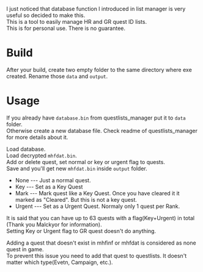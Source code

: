 I just noticed that database function I introduced in list manager is very useful so decided to make this.  
This is a tool to easily manage HR and GR quest ID lists.  
This is for personal use. There is no guarantee.  

# Build
After your build, create two empty folder to the same directory where exe created. Rename those `data` and `output`.

# Usage
If you already have `database.bin` from questlists_manager put it to `data` folder.  
Otherwise create a new database file. Check readme of questlists_manager for more details about it.  

Load database.  
Load decrypted `mhfdat.bin`.  
Add or delete quest, set normal or key or urgent flag to quests.  
Save and you'll get new `mhfdat.bin` inside `output` folder.

- None --- Just a normal quest.
- Key --- Set as a Key Quest
- Mark --- Mark quest like a Key Quest. Once you have cleared it it marked as "Cleared". But this is not a key quest.
- Urgent --- Set as a Urgent Quest. Normaly only 1 quest per Rank.

It is said that you can have up to 63 quests with a flag(Key+Urgent) in total (Thank you Malckyor for information).   
Setting Key or Urgent flag to GR quest doesn't do anything.

Adding a quest that doesn't exist in mhfinf or mhfdat is considered as none quest in game.  
To prevent this issue you need to add that quest to questlists. It doesn't matter which type(Evetn, Campaign, etc.).
